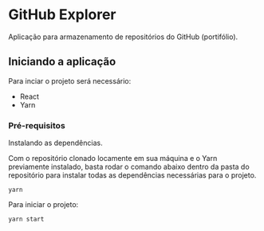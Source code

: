 # GitHub Explorer

Aplicação para armazenamento de repositórios do GitHub (portifólio).

## Iniciando a aplicação

Para inciar o projeto será necessário:

- React
- Yarn

### Pré-requisitos

Instalando as dependências.

Com o repositório clonado locamente em sua máquina e o Yarn previamente instalado, basta rodar o comando abaixo dentro da pasta do repositório para instalar todas as dependências necessárias para o projeto.

```
yarn
```

Para iniciar o projeto:

```
yarn start
```
